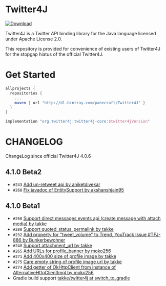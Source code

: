 # Twitter4J

[ ![Download](https://api.bintray.com/packages/panecraft/maven/Twitter4J/images/download.svg) ](https://bintray.com/panecraft/maven/Twitter4J/_latestVersion)


Twitter4J is a Twitter API binding library for the Java language licensed under Apache License 2.0.

This repository is provided for convenience of existing users of Twitter4J for the stopgap hiatus of the official Twitter4J.

# Get Started

```groovy
allprojects {
  repositories {
    ...
    maven { url "http://dl.bintray.com/panecraft/Twitter4J" }
  }
}
```

```groovy
implementation "org.twitter4j:twitter4j-core:$twitter4jVersion"
```

# CHANGELOG

ChangeLog since official Twitter4J 4.0.6

## 4.1.0 Beta2
  - ```#243``` [Add un-retweet api by aniketdivekar](https://github.com/yusuke/twitter4j/pull/243)
  - ```#268``` [Fix javadoc of EntitySupport by akshanshjain95](https://github.com/yusuke/twitter4j/pull/268)

## 4.1.0 Beta1
  - ```#260``` [Support direct messages events api (create message with attach media) by takke](https://github.com/yusuke/twitter4j/pull/260)
  - ```#280``` [Support quoted_status_permalink by takke](https://github.com/yusuke/twitter4j/pull/280)
  - ```#232``` [Add property for &quot;tweet_volume&quot; to Trend, YouTrack Issue #TFJ-886 by Bunkerbewohner ](https://github.com/yusuke/twitter4j/pull/232)
  - ```#248``` [Support attachment_url by takke](https://github.com/yusuke/twitter4j/pull/248)
  - ```#265``` [Add URLs for profile_banner by moko256](https://github.com/yusuke/twitter4j/pull/265)
  - ```#271``` [Add 400x400 size of profile image by takke](https://github.com/yusuke/twitter4j/pull/271)
  - ```#275``` [Care empty string of profile image url by takke](https://github.com/yusuke/twitter4j/pull/275)
  - ```#274``` [Add getter of OkHttpClient from instance of AlternativeHttpClientImpl by moko256](https://github.com/yusuke/twitter4j/pull/274)
  - Gradle build support [takke/twitter4j at switch_to_gradle](https://github.com/takke/twitter4j/tree/switch_to_gradle "takke/twitter4j at switch_to_gradle")
